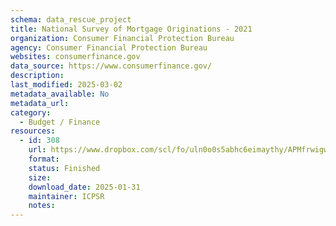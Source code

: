 ```yaml
---
schema: data_rescue_project 
title: National Survey of Mortgage Originations - 2021
organization: Consumer Financial Protection Bureau
agency: Consumer Financial Protection Bureau
websites: consumerfinance.gov
data_source: https://www.consumerfinance.gov/
description: 
last_modified: 2025-03-02
metadata_available: No
metadata_url: 
category:
  - Budget / Finance
resources:
  - id: 308
    url: https://www.dropbox.com/scl/fo/uln0o0s5abhc6eimaythy/APMfrwigwB6Om5RlmWvUIBc?rlkey=mj3khovna9gupwnxy6wpgtdr2&dl=0
    format: 
    status: Finished
    size: 
    download_date: 2025-01-31
    maintainer: ICPSR
    notes: 
---
```

